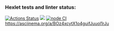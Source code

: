 ### Hexlet tests and linter status:
[![Actions Status](https://github.com/heavylad/frontend-project-lvl1/workflows/hexlet-check/badge.svg)](https://github.com/heavylad/frontend-project-lvl1/actions)
<a href="https://codeclimate.com/github/heavylad/frontend-project-lvl1/maintainability"><img src="https://api.codeclimate.com/v1/badges/9407441cc5d644f9f468/maintainability" /></a>
[![node CI](https://github.com/heavylad/frontend-project-lvl1/actions/workflows/nodejs.yml/badge.svg)](https://github.com/heavylad/frontend-project-lvl1/actions/workflows/nodejs.yml)
https://asciinema.org/a/BOz4xcytX1o4guifJuuol1rJu